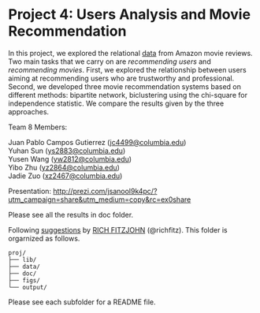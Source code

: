 # Project 4: Users Analysis and Movie Recommendation
 
In this project, we explored the relational [data](http://snap.stanford.edu/data/web-Movies.html) from  Amazon movie reviews. Two main tasks that we carry on are *recommending users* and *recommending movies*. First, we explored the relationship between users aiming at recommending users who are trustworthy and professional. Second, we developed three movie recommendation systems based on different methods: bipartite network, biclustering using the chi-square for independence statistic. We compare the results given by the three approaches. 


Team 8 Members:

Juan Pablo Campos Gutierrez (jc4499@columbia.edu)  
Yuhan Sun (ys2883@columbia.edu)  
Yusen Wang (yw2812@columbia.edu)  
Yibo Zhu (yz2864@columbia.edu)  
Jadie Zuo (xz2467@columbia.edu)  
 
Presentation: http://prezi.com/jsanool9k4pc/?utm_campaign=share&utm_medium=copy&rc=ex0share

Please see all the results in doc folder.

Following [suggestions](http://nicercode.github.io/blog/2013-04-05-projects/) by [RICH FITZJOHN](http://nicercode.github.io/about/#Team) (@richfitz). This folder is orgarnized as follows.

```
proj/
├── lib/
├── data/
├── doc/
├── figs/
└── output/
```

Please see each subfolder for a README file.

